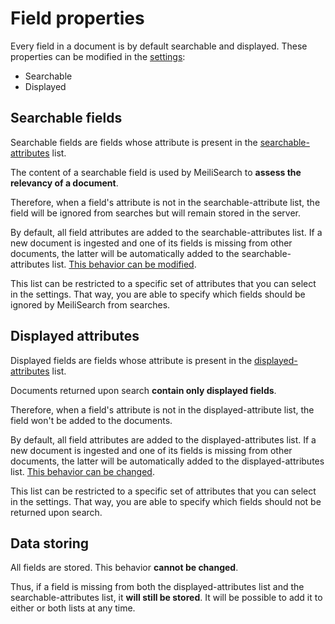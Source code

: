 # Field properties

Every field in a document is by default searchable and displayed. These properties can be modified in the [settings](/references/settings.md):

- Searchable
- Displayed

## Searchable fields

Searchable fields are fields whose attribute is present in the [searchable-attributes](/references/searchable_attributes.md) list.

The content of a searchable field is used by MeiliSearch to **assess the relevancy of a document**.

Therefore, when a field's attribute is not in the searchable-attribute list, the field will be ignored from searches but will remain stored in the server.

By default, all field attributes are added to the searchable-attributes list. If a new document is ingested and one of its fields is missing from other documents, the latter will be automatically added to the searchable-attributes list. [This behavior can be modified](/references/accept_new_fields.md).

This list can be restricted to a specific set of attributes that you can select in the settings. That way, you are able to specify which fields should be ignored by MeiliSearch from searches.

## Displayed attributes

Displayed fields are fields whose attribute is present in the [displayed-attributes](/references/displayed_attributes.md) list.

Documents returned upon search **contain only displayed fields**.

Therefore, when a field's attribute is not in the displayed-attribute list, the field won't be added to the documents.

By default, all field attributes are added to the displayed-attributes list. If a new document is ingested and one of its fields is missing from other documents, the latter will be automatically added to the displayed-attributes list. [This behavior can be changed](/references/accept_new_fields.md).

This list can be restricted to a specific set of attributes that you can select in the settings. That way, you are able to specify which fields should not be returned upon search.

## Data storing

All fields are stored. This behavior **cannot be changed**.

Thus, if a field is missing from both the displayed-attributes list and the searchable-attributes list, it **will still be stored**. It will be possible to add it to either or both lists at any time.
